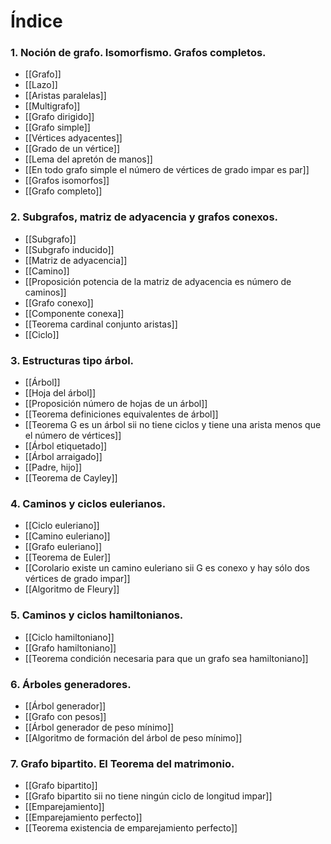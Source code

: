 # Índice

### 1. Noción de grafo. Isomorfismo. Grafos completos.
- [[Grafo]]
- [[Lazo]]
- [[Aristas paralelas]]
- [[Multigrafo]]
- [[Grafo dirigido]]
- [[Grafo simple]]
- [[Vértices adyacentes]]
- [[Grado de un vértice]]
- [[Lema del apretón de manos]]
- [[En todo grafo simple el número de vértices de grado impar es par]]
- [[Grafos isomorfos]]
- [[Grafo completo]]
### 2. Subgrafos, matriz de adyacencia y grafos conexos.
- [[Subgrafo]]
- [[Subgrafo inducido]]
- [[Matriz de adyacencia]]
- [[Camino]]
- [[Proposición potencia de la matriz de adyacencia es número de caminos]]
- [[Grafo conexo]]
- [[Componente conexa]]
- [[Teorema cardinal conjunto aristas]]
- [[Ciclo]]
### 3. Estructuras tipo árbol.
- [[Árbol]]
- [[Hoja del árbol]]
- [[Proposición número de hojas de un árbol]]
- [[Teorema definiciones equivalentes de árbol]]
- [[Teorema G es un árbol sii no tiene ciclos y tiene una arista menos que el número de vértices]]
- [[Árbol etiquetado]]
- [[Árbol arraigado]]
- [[Padre, hijo]]
- [[Teorema de Cayley]]
### 4. Caminos y ciclos eulerianos.
- [[Ciclo euleriano]]
- [[Camino euleriano]]
- [[Grafo euleriano]]
- [[Teorema de Euler]]
- [[Corolario existe un camino euleriano sii G es conexo y hay sólo dos vértices de grado impar]]
- [[Algoritmo de Fleury]]
### 5. Caminos y ciclos hamiltonianos.
- [[Ciclo hamiltoniano]]
- [[Grafo hamiltoniano]]
- [[Teorema condición necesaria para que un grafo sea hamiltoniano]]
### 6. Árboles generadores.
- [[Árbol generador]]
- [[Grafo con pesos]]
- [[Árbol generador de peso mínimo]]
- [[Algoritmo de formación del árbol de peso mínimo]]
### 7. Grafo bipartito. El Teorema del matrimonio.
- [[Grafo bipartito]]
- [[Grafo bipartito sii no tiene ningún ciclo de longitud impar]]
- [[Emparejamiento]]
- [[Emparejamiento perfecto]]
- [[Teorema existencia de emparejamiento perfecto]]
